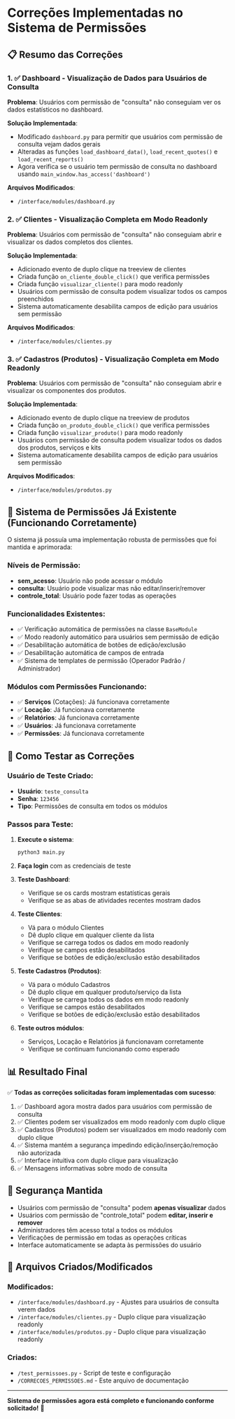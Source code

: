 # Correções Implementadas no Sistema de Permissões

## 📋 Resumo das Correções

### 1. ✅ Dashboard - Visualização de Dados para Usuários de Consulta

**Problema**: Usuários com permissão de "consulta" não conseguiam ver os dados estatísticos no dashboard.

**Solução Implementada**:
- Modificado `dashboard.py` para permitir que usuários com permissão de consulta vejam dados gerais
- Alteradas as funções `load_dashboard_data()`, `load_recent_quotes()` e `load_recent_reports()`
- Agora verifica se o usuário tem permissão de consulta no dashboard usando `main_window.has_access('dashboard')`

**Arquivos Modificados**:
- `/interface/modules/dashboard.py`

### 2. ✅ Clientes - Visualização Completa em Modo Readonly

**Problema**: Usuários com permissão de "consulta" não conseguiam abrir e visualizar os dados completos dos clientes.

**Solução Implementada**:
- Adicionado evento de duplo clique na treeview de clientes
- Criada função `on_cliente_double_click()` que verifica permissões
- Criada função `visualizar_cliente()` para modo readonly
- Usuários com permissão de consulta podem visualizar todos os campos preenchidos
- Sistema automaticamente desabilita campos de edição para usuários sem permissão

**Arquivos Modificados**:
- `/interface/modules/clientes.py`

### 3. ✅ Cadastros (Produtos) - Visualização Completa em Modo Readonly

**Problema**: Usuários com permissão de "consulta" não conseguiam abrir e visualizar os componentes dos produtos.

**Solução Implementada**:
- Adicionado evento de duplo clique na treeview de produtos
- Criada função `on_produto_double_click()` que verifica permissões
- Criada função `visualizar_produto()` para modo readonly
- Usuários com permissão de consulta podem visualizar todos os dados dos produtos, serviços e kits
- Sistema automaticamente desabilita campos de edição para usuários sem permissão

**Arquivos Modificados**:
- `/interface/modules/produtos.py`

## 🔧 Sistema de Permissões Já Existente (Funcionando Corretamente)

O sistema já possuía uma implementação robusta de permissões que foi mantida e aprimorada:

### Níveis de Permissão:
- **sem_acesso**: Usuário não pode acessar o módulo
- **consulta**: Usuário pode visualizar mas não editar/inserir/remover
- **controle_total**: Usuário pode fazer todas as operações

### Funcionalidades Existentes:
- ✅ Verificação automática de permissões na classe `BaseModule`
- ✅ Modo readonly automático para usuários sem permissão de edição
- ✅ Desabilitação automática de botões de edição/exclusão
- ✅ Desabilitação automática de campos de entrada
- ✅ Sistema de templates de permissão (Operador Padrão / Administrador)

### Módulos com Permissões Funcionando:
- ✅ **Serviços** (Cotações): Já funcionava corretamente
- ✅ **Locação**: Já funcionava corretamente  
- ✅ **Relatórios**: Já funcionava corretamente
- ✅ **Usuários**: Já funcionava corretamente
- ✅ **Permissões**: Já funcionava corretamente

## 🧪 Como Testar as Correções

### Usuário de Teste Criado:
- **Usuário**: `teste_consulta`
- **Senha**: `123456`
- **Tipo**: Permissões de consulta em todos os módulos

### Passos para Teste:

1. **Execute o sistema**:
   ```bash
   python3 main.py
   ```

2. **Faça login** com as credenciais de teste

3. **Teste Dashboard**:
   - Verifique se os cards mostram estatísticas gerais
   - Verifique se as abas de atividades recentes mostram dados

4. **Teste Clientes**:
   - Vá para o módulo Clientes
   - Dê duplo clique em qualquer cliente da lista
   - Verifique se carrega todos os dados em modo readonly
   - Verifique se campos estão desabilitados
   - Verifique se botões de edição/exclusão estão desabilitados

5. **Teste Cadastros (Produtos)**:
   - Vá para o módulo Cadastros
   - Dê duplo clique em qualquer produto/serviço da lista
   - Verifique se carrega todos os dados em modo readonly
   - Verifique se campos estão desabilitados
   - Verifique se botões de edição/exclusão estão desabilitados

6. **Teste outros módulos**:
   - Serviços, Locação e Relatórios já funcionavam corretamente
   - Verifique se continuam funcionando como esperado

## 📊 Resultado Final

✅ **Todas as correções solicitadas foram implementadas com sucesso**:

1. ✅ Dashboard agora mostra dados para usuários com permissão de consulta
2. ✅ Clientes podem ser visualizados em modo readonly com duplo clique
3. ✅ Cadastros (Produtos) podem ser visualizados em modo readonly com duplo clique
4. ✅ Sistema mantém a segurança impedindo edição/inserção/remoção não autorizada
5. ✅ Interface intuitiva com duplo clique para visualização
6. ✅ Mensagens informativas sobre modo de consulta

## 🔐 Segurança Mantida

- Usuários com permissão de "consulta" podem **apenas visualizar** dados
- Usuários com permissão de "controle_total" podem **editar, inserir e remover**
- Administradores têm acesso total a todos os módulos
- Verificações de permissão em todas as operações críticas
- Interface automaticamente se adapta às permissões do usuário

## 📝 Arquivos Criados/Modificados

### Modificados:
- `/interface/modules/dashboard.py` - Ajustes para usuários de consulta verem dados
- `/interface/modules/clientes.py` - Duplo clique para visualização readonly
- `/interface/modules/produtos.py` - Duplo clique para visualização readonly

### Criados:
- `/test_permissoes.py` - Script de teste e configuração
- `/CORRECOES_PERMISSOES.md` - Este arquivo de documentação

---

**Sistema de permissões agora está completo e funcionando conforme solicitado!** 🎉